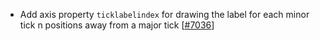  - Add axis property `ticklabelindex` for drawing the label for each minor tick n positions away from a major tick [[#7036](https://github.com/plotly/plotly.js/pull/7036)]
